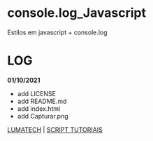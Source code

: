 # console.log_Javascript
Estilos em javascript + console.log

# LOG

**01/10/2021**
* add LICENSE
* add README.md
* add index.html
* add Capturar.png


[LUMATECH]() | [SCRIPT TUTORIAIS]()
